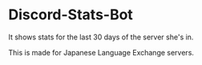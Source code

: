# Discord-Stats-Bot
It shows stats for the last 30 days of the server she's in.

This is made for Japanese Language Exchange servers. 
